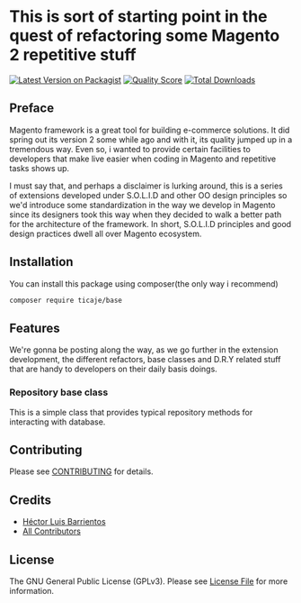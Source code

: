 # This is sort of starting point in the quest of refactoring some Magento 2 repetitive stuff

[![Latest Version on Packagist](https://img.shields.io/packagist/v/ticaje/base.svg?style=flat-square)](https://packagist.org/packages/ticaje/base)
[![Quality Score](https://img.shields.io/scrutinizer/g/M-Contributions/Core.svg?style=flat-square)](https://scrutinizer-ci.com/g/M-Contributions/Core)
[![Total Downloads](https://img.shields.io/packagist/dt/ticaje/core.svg?style=flat-square)](https://packagist.org/packages/ticaje/core)

## Preface

Magento framework is a great tool for building e-commerce solutions. It did spring out its version 2 some while ago and with it, its quality
jumped up in a tremendous way. Even so, i wanted to provide certain facilities to developers that make live easier when coding in Magento and
repetitive tasks shows up.

I must say that, and perhaps a disclaimer is lurking around, this is a series of extensions developed under S.O.L.I.D and other OO design principles
so we'd introduce some standardization in the way we develop in Magento since its designers took this way when they decided to walk a better path for the
architecture of the framework. In short, S.O.L.I.D principles and good design practices dwell all over Magento ecosystem.

## Installation


You can install this package using composer(the only way i recommend)

```bash
composer require ticaje/base
```

## Features

We're gonna be posting along the way, as we go further in the extension development, the different refactors, base classes and D.R.Y related
stuff that are handy to developers on their daily basis doings.

### Repository base class

This is a simple class that provides typical repository methods for interacting with database.

## Contributing

Please see [CONTRIBUTING](CONTRIBUTING.md) for details.

## Credits

- [Héctor Luis Barrientos](https://github.com/ticaje)
- [All Contributors](../../contributors)

## License

The GNU General Public License (GPLv3). Please see [License File](LICENSE.md) for more information.
